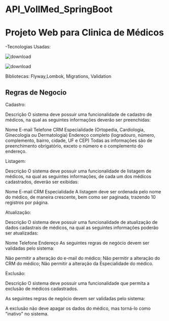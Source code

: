 # API_VollMed_SpringBoot

# Projeto Web para Clinica de Médicos

-Tecnologias Usadas:

![download](https://github.com/ygorkwan2001/API_VollMed_SpringBoot/assets/88592898/9ecacac2-c692-49cb-b5a1-f59dd5168a6a)

![download](https://github.com/ygorkwan2001/API_VollMed_SpringBoot/assets/88592898/687599c2-6561-4a64-831e-b76cd80a9afc)

Bibliotecas: Flyway,Lombok, Migrations, Validation

## Regras de Negocio

Cadastro:

Descrição
O sistema deve possuir uma funcionalidade de cadastro de médicos, na qual as seguintes informações deverão ser preenchidas:

Nome
E-mail
Telefone
CRM
Especialidade (Ortopedia, Cardiologia, Ginecologia ou Dermatologia)
Endereço completo (logradouro, número, complemento, bairro, cidade, UF e CEP)
Todas as informações são de preenchimento obrigatório, exceto o número e o complemento do endereço.

Listagem:

Descrição
O sistema deve possuir uma funcionalidade de listagem de médicos, na qual as seguintes informações, de cada um dos médicos cadastrados, deverão ser exibidas:

Nome
E-mail
CRM
Especialidade
A listagem deve ser ordenada pelo nome do médico, de maneira crescente, bem como ser paginada, trazendo 10 registros por página.

Atualização:


Descrição
O sistema deve possuir uma funcionalidade de atualização de dados cadastrais de médicos, na qual as seguintes informações poderão ser atualizadas:

Nome
Telefone
Endereço
As seguintes regras de negócio devem ser validadas pelo sistema:

Não permitir a alteração do e-mail do médico;
Não permitir a alteração do CRM do médico;
Não permitir a alteração da Especialidade do médico.


Exclusão:

Descrição
O sistema deve possuir uma funcionalidade que permita a exclusão de médicos cadastrados.

As seguintes regras de negócio devem ser validadas pelo sistema:

A exclusão não deve apagar os dados do médico, mas torná-lo como "inativo" no sistema.
